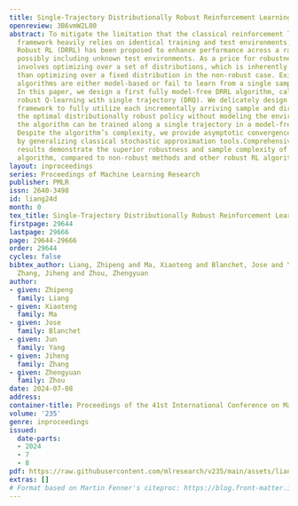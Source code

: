 ```yaml
---
title: Single-Trajectory Distributionally Robust Reinforcement Learning
openreview: 3B6vmW2L80
abstract: To mitigate the limitation that the classical reinforcement learning (RL)
  framework heavily relies on identical training and test environments, Distributionally
  Robust RL (DRRL) has been proposed to enhance performance across a range of environments,
  possibly including unknown test environments. As a price for robustness gain, DRRL
  involves optimizing over a set of distributions, which is inherently more challenging
  than optimizing over a fixed distribution in the non-robust case. Existing DRRL
  algorithms are either model-based or fail to learn from a single sample trajectory.
  In this paper, we design a first fully model-free DRRL algorithm, called distributionally
  robust Q-learning with single trajectory (DRQ). We delicately design a multi-timescale
  framework to fully utilize each incrementally arriving sample and directly learn
  the optimal distributionally robust policy without modeling the environment, thus
  the algorithm can be trained along a single trajectory in a model-free fashion.
  Despite the algorithm’s complexity, we provide asymptotic convergence guarantees
  by generalizing classical stochastic approximation tools.Comprehensive experimental
  results demonstrate the superior robustness and sample complexity of our proposed
  algorithm, compared to non-robust methods and other robust RL algorithms.
layout: inproceedings
series: Proceedings of Machine Learning Research
publisher: PMLR
issn: 2640-3498
id: liang24d
month: 0
tex_title: Single-Trajectory Distributionally Robust Reinforcement Learning
firstpage: 29644
lastpage: 29666
page: 29644-29666
order: 29644
cycles: false
bibtex_author: Liang, Zhipeng and Ma, Xiaoteng and Blanchet, Jose and Yang, Jun and
  Zhang, Jiheng and Zhou, Zhengyuan
author:
- given: Zhipeng
  family: Liang
- given: Xiaoteng
  family: Ma
- given: Jose
  family: Blanchet
- given: Jun
  family: Yang
- given: Jiheng
  family: Zhang
- given: Zhengyuan
  family: Zhou
date: 2024-07-08
address:
container-title: Proceedings of the 41st International Conference on Machine Learning
volume: '235'
genre: inproceedings
issued:
  date-parts:
  - 2024
  - 7
  - 8
pdf: https://raw.githubusercontent.com/mlresearch/v235/main/assets/liang24d/liang24d.pdf
extras: []
# Format based on Martin Fenner's citeproc: https://blog.front-matter.io/posts/citeproc-yaml-for-bibliographies/
---
```

